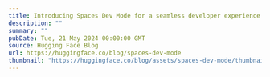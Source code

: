 ```yaml
---
title: Introducing Spaces Dev Mode for a seamless developer experience
description: ""
summary: ""
pubDate: Tue, 21 May 2024 00:00:00 GMT
source: Hugging Face Blog
url: https://huggingface.co/blog/spaces-dev-mode
thumbnail: "https://huggingface.co/blog/assets/spaces-dev-mode/thumbnail.jpg"
---
```


